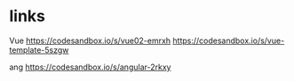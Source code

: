# links

Vue
https://codesandbox.io/s/vue02-emrxh
https://codesandbox.io/s/vue-template-5szgw

ang
https://codesandbox.io/s/angular-2rkxy
